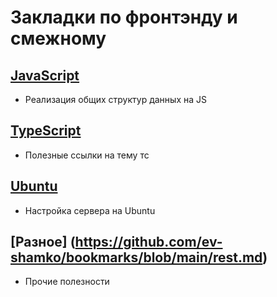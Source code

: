 # Закладки по фронтэнду и смежному

## [JavaScript](https://github.com/ev-shamko/bookmarks/blob/main/javascript.md)

* Реализация общих структур данных на JS

## [TypeScript](https://github.com/ev-shamko/bookmarks/blob/main/typescript.md)

* Полезные ссылки на тему тс

## [Ubuntu](https://github.com/ev-shamko/bookmarks/blob/master/ubuntu.md)

* Настройка сервера на Ubuntu

## [Разное] (https://github.com/ev-shamko/bookmarks/blob/main/rest.md)

* Прочие полезности
